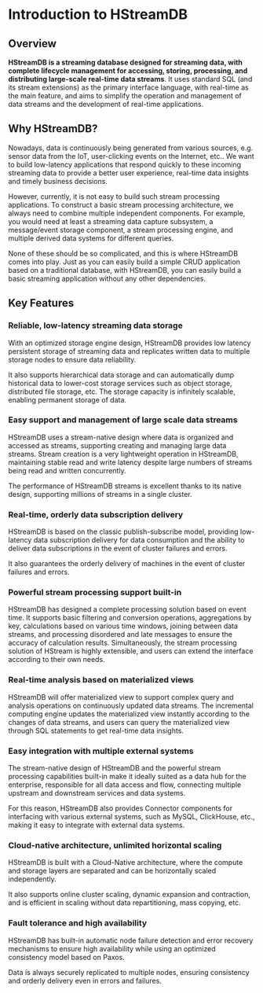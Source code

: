# Introduction to HStreamDB

## Overview

**HStreamDB is a streaming database designed for streaming data, with complete
lifecycle management for accessing, storing, processing, and distributing
large-scale real-time data streams**. It uses standard SQL (and its stream
extensions) as the primary interface language, with real-time as the main
feature, and aims to simplify the operation and management of data streams and
the development of real-time applications.

## Why HStreamDB?

Nowadays, data is continuously being generated from various sources, e.g. sensor
data from the IoT, user-clicking events on the Internet, etc.. We want to build
low-latency applications that respond quickly to these incoming streaming data
to provide a better user experience, real-time data insights and timely business
decisions.

However, currently, it is not easy to build such stream processing applications.
To construct a basic stream processing architecture, we always need to combine
multiple independent components. For example, you would need at least a
streaming data capture subsystem, a message/event storage component, a stream
processing engine, and multiple derived data systems for different queries.

None of these should be so complicated, and this is where HStreamDB comes into
play. Just as you can easily build a simple CRUD application based on a
traditional database, with HStreamDB, you can easily build a basic streaming
application without any other dependencies.

## Key Features

### Reliable, low-latency streaming data storage

With an optimized storage engine design, HStreamDB provides low latency persistent storage of streaming data and replicates written data to multiple storage nodes to ensure data reliability.

It also supports hierarchical data storage and can automatically dump historical data to lower-cost storage services such as object storage, distributed file storage, etc. The storage capacity is infinitely scalable, enabling permanent storage of data.

### Easy support and management of large scale data streams

HStreamDB uses a stream-native design where data is organized and accessed as streams, supporting creating and managing large data streams. Stream creation is a very lightweight operation in HStreamDB, maintaining stable read and write latency despite large numbers of streams being read and written concurrently.

The performance of HStreamDB streams is excellent thanks to its native design, supporting millions of streams in a single cluster.

### Real-time, orderly data subscription delivery

HStreamDB is based on the classic publish-subscribe model, providing low-latency data subscription delivery for data consumption and the ability to deliver data subscriptions in the event of cluster failures and errors.

It also guarantees the orderly delivery of machines in the event of cluster failures and errors.

### Powerful stream processing support built-in

HStreamDB has designed a complete processing solution based on event time. It supports basic filtering and conversion operations, aggregations by key, calculations based on various time windows, joining between data streams, and processing disordered and late messages to ensure the accuracy of calculation results. Simultaneously, the stream processing solution of HStream is highly extensible, and users can extend the interface according to their own needs.

### Real-time analysis based on materialized views

HStreamDB will offer materialized view to support complex query and analysis operations on continuously updated data streams. The incremental computing engine updates the materialized view instantly according to the changes of data streams, and users can query the materialized view through SQL statements to get real-time data insights.

### Easy integration with multiple external systems

The stream-native design of HStreamDB and the powerful stream processing capabilities built-in make it ideally suited as a data hub for the enterprise, responsible for all data access and flow, connecting multiple upstream and downstream services and data systems.

For this reason, HStreamDB also provides Connector components for interfacing with various external systems, such as MySQL, ClickHouse, etc., making it easy to integrate with external data systems.

### Cloud-native architecture, unlimited horizontal scaling

HStreamDB is built with a Cloud-Native architecture, where the compute and storage layers are separated and can be horizontally scaled independently.

It also supports online cluster scaling, dynamic expansion and contraction, and is efficient in scaling without data repartitioning, mass copying, etc.

### Fault tolerance and high availability

HStreamDB has built-in automatic node failure detection and error recovery mechanisms to ensure high availability while using an optimized consistency model based on Paxos.

Data is always securely replicated to multiple nodes, ensuring consistency and orderly delivery even in errors and failures.
